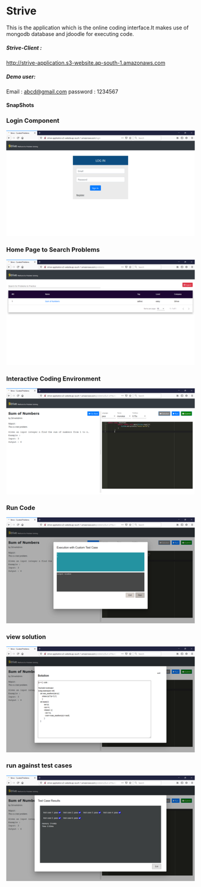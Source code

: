# Strive

This is the application which is the online coding interface.It makes use of mongodb database and jdoodle for executing code. 


##### Strive-Client : 

 http://strive-application.s3-website.ap-south-1.amazonaws.com

##### Demo user:  

Email : abcd@gmail.com     password : 1234567

#### SnapShots

### Login Component
![login](images/login.png)


### Home Page to Search Problems
![home](images/home.png)


### Interactive Coding Environment
![code](images/coding_environment.png)


### Run Code
![run](images/run.png)


### view solution
![solution](images/solution.png)

### run against test cases

![submit](images/submit.png)

